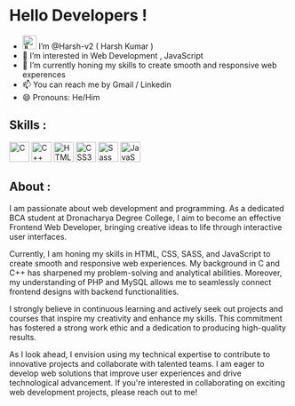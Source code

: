 # Hello Developers !
- <img src="https://user-images.githubusercontent.com/18350557/176309783-0785949b-9127-417c-8b55-ab5a4333674e.gif" height="25" alt="👋" /> I’m @Harsh-v2 ( Harsh Kumar )
- 👀 I’m interested in Web Development , JavaScript
- 🌱 I’m currently honing my skills to create smooth and responsive web experences
- 📫 You can reach me by Gmail / Linkedin
- 😄 Pronouns: He/Him

## Skills :
<p align="left">
<a href="https://www.learn-c.org/" target="_blank" rel="noreferrer"><img src="https://user-images.githubusercontent.com/25181517/192106070-46255bcf-65e6-4c6b-a296-bf8d0d8fb2a7.png" height="36" alt="C" /></a>
<a href="https://isocpp.org/" target="_blank" rel="noreferrer"><img src="https://user-images.githubusercontent.com/25181517/192106073-90fffafe-3562-4ff9-a37e-c77a2da0ff58.png" height="36" alt="C++" /></a>
<a href="https://developer.mozilla.org/en-US/docs/Glossary/HTML5" target="_blank" rel="noreferrer"><img src="https://raw.githubusercontent.com/danielcranney/readme-generator/main/public/icons/skills/html5-colored.svg" height="36" alt="HTML5" /></a>
<a href="https://www.w3.org/TR/CSS/#css" target="_blank" rel="noreferrer"><img src="https://raw.githubusercontent.com/danielcranney/readme-generator/main/public/icons/skills/css3-colored.svg"  height="36" alt="CSS3" /></a>
<a href="https://sass-lang.com/" target="_blank" rel="noreferrer"><img src="https://user-images.githubusercontent.com/25181517/192158956-48192682-23d5-4bfc-9dfb-6511ade346bc.png"  height="36" alt="Sass" /></a>
<a href="https://developer.mozilla.org/en-US/docs/Web/JavaScript" target="_blank" rel="noreferrer"><img src="https://raw.githubusercontent.com/danielcranney/readme-generator/main/public/icons/skills/javascript-colored.svg" height="36" alt="JavaScript" /></a>
</p>

## About :
  I am passionate about web development and programming. As a dedicated BCA student at Dronacharya Degree College, I aim to become an effective Frontend Web Developer, bringing creative ideas to life through interactive user interfaces.
    
  Currently, I am honing my skills in HTML, CSS, SASS, and JavaScript to create smooth and responsive web experiences. My background in C and C++ has sharpened my problem-solving and analytical abilities. Moreover, my understanding of PHP and MySQL allows me to seamlessly connect frontend designs with backend functionalities.
  
  I strongly believe in continuous learning and actively seek out projects and courses that inspire my creativity and enhance my skills. This commitment has fostered a strong work ethic and a dedication to producing high-quality results.
  
  As I look ahead, I envision using my technical expertise to contribute to innovative projects and collaborate with talented teams. I am eager to develop web solutions that improve user experiences and drive technological advancement. If you're interested in collaborating on exciting web development projects, please reach out to me!

<!---
Harsh-v2/Harsh-v2 is a ✨ special ✨ repository because its `README.md` (this file) appears on your GitHub profile.
You can click the Preview link to take a look at your changes.
--->
